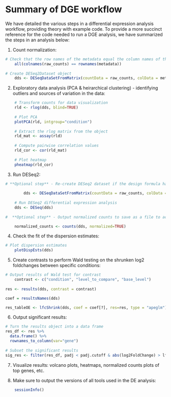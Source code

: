 # Summary of DGE workflow

We have detailed the various steps in a differential expression analysis workflow, providing theory with example code. To provide a more succinct reference for the code needed to run a DGE analysis, we have summarized the steps in an analysis below:

1. Count normalization:
	
```r
# Check that the row names of the metadata equal the column names of the **raw counts** data
	all(colnames(raw_counts) == rownames(metadata))
	
# Create DESeq2Dataset object
	dds <- DESeqDataSetFromMatrix(countData = raw_counts, colData = metadata, design = ~ condition)
```
	
2. Exploratory data analysis (PCA & heirarchical clustering) - identifying outliers and sources of variation in the data:
	
```r
	# Transform counts for data visualization
	rld <- rlog(dds, blind=TRUE)
	
	# Plot PCA 
	plotPCA(rld, intgroup="condition")
	
	# Extract the rlog matrix from the object
	rld_mat <- assay(rld)
	
	# Compute pairwise correlation values
	rld_cor <- cor(rld_mat)
	
	# Plot heatmap
	pheatmap(rld_cor)
```
	
3. Run DESeq2:

```r
# **Optional step** - Re-create DESeq2 dataset if the design formula has changed after QC analysis in include other sources of variation
		
		dds <- DESeqDataSetFromMatrix(countData = raw_counts, colData = metadata, design = ~ condition)
	
	# Run DESeq2 differential expression analysis
	dds <- DESeq(dds)
	
#  **Optional step** - Output normalized counts to save as a file to access outside RStudio

	normalized_counts <- counts(dds, normalized=TRUE)
```
	
4. Check the fit of the dispersion estimates:
	
```r
# Plot dispersion estimates
	plotDispEsts(dds)
``` 

5. Create contrasts to perform Wald testing on the shrunken log2 foldchanges between specific conditions:

```r
# Output results of Wald test for contrast
	contrast <- c("condition", "level_to_compare", "base_level")
	
res <- results(dds, contrast = contrast)

coef = resultsNames(dds)

res_tableOE <- lfcShrink(dds, coef = coef[?], res=res, type = "apeglm")
```

6. Output significant results:

```r
# Turn the results object into a data frame
res_df <- res %>%
  data.frame() %>%
  rownames_to_column(var="gene") 
	
# Subset the significant results
sig_res <- filter(res_df, padj < padj.cutoff & abs(log2FoldChange) > lfc.cutoff)
```

7. Visualize results: volcano plots, heatmaps, normalized counts plots of top genes, etc.

8. Make sure to output the versions of all tools used in the DE analysis:

```r
	sessionInfo()
```
